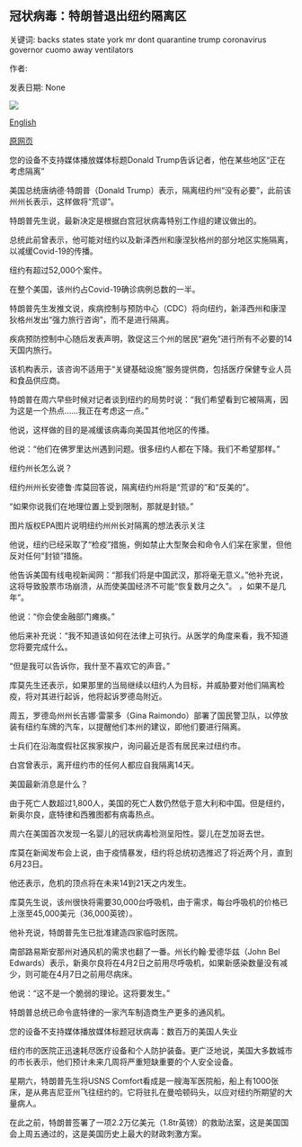 ## 冠状病毒：特朗普退出纽约隔离区

关键词: backs states state york mr dont quarantine trump coronavirus governor cuomo away ventilators

作者: 

发表日期: None

![](https://ichef.bbci.co.uk/images/ic/1024x576/p0881c81.jpg)

[English](Coronavirus%3A%20Trump%20backs%20away%20from%20New%20York%20quarantine.md)

[原网页](https://www.bbc.com/news/world-us-canada-52080119)

您的设备不支持媒体播放媒体标题Donald Trump告诉记者，他在某些地区“正在考虑隔离”

美国总统唐纳德·特朗普（Donald Trump）表示，隔离纽约州“没有必要”，此前该州州长表示，这样做将“荒谬”。

特朗普先生说，最新决定是根据白宫冠状病毒特别工作组的建议做出的。

总统此前曾表示，他可能对纽约以及新泽西州和康涅狄格州的部分地区实施隔离，以减缓Covid-19的传播。

纽约有超过52,000个案件。

在整个美国，该州约占Covid-19确诊病例总数的一半。

特朗普先生发推文说，疾病控制与预防中心（CDC）将向纽约，新泽西州和康涅狄格州发出“强力旅行咨询”，而不是进行隔离。

疾病预防控制中心随后发表声明，敦促这三个州的居民“避免”进行所有不必要的14天国内旅行。

该机构表示，该咨询不适用于“关键基础设施”服务提供商，包括医疗保健专业人员和食品供应商。

特朗普在周六早些时候对记者谈到纽约的局势时说：“我们希望看到它被隔离，因为这是一个热点……我正在考虑这一点。”

他说，这样做的目的是减缓该病毒向美国其他地区的传播。

他说：“他们在佛罗里达州遇到问题。很多纽约人都在下降。我们不希望那样。”

纽约州长怎么说？

纽约州州长安德鲁·库莫回答说，隔离纽约州将是“荒谬的”和“反美的”。

“如果你说我们在地理位置上受到限制，那就是封锁。”

图片版权EPA图片说明纽约州州长对隔离的想法表示关注

他说，纽约已经采取了“检疫”措施，例如禁止大型聚会和命令人们呆在家里，但他反对任何“封锁”措施。

他告诉美国有线电视新闻网：“那我们将是中国武汉，那将毫无意义。”他补充说，这将导致股票市场崩溃，从而使美国经济不可能“恢复数月之久”。 ，如果不是几年”。

他说：“你会使金融部门瘫痪。”

他后来补充说：“我不知道该如何在法律上可执行。从医学的角度来看，我不知道您将要完成什么。

“但是我可以告诉你，我什至不喜欢它的声音。”

库莫先生还表示，如果那里的当局继续以纽约人为目标，并威胁要对他们隔离检疫，将对其进行起诉，他将起诉罗德岛附近。

周五，罗德岛州州长吉娜·雷蒙多（Gina Raimondo）部署了国民警卫队，以停放装有纽约车牌的汽车，以提醒他们本州的建议，即他们要进行隔离。

士兵们在沿海度假社区挨家挨户，询问最近是否有居民来过纽约市。

白宫曾表示，离开纽约市的任何人都应自我隔离14天。

美国最新消息是什么？

由于死亡人数超过1,800人，美国的死亡人数仍然低于意大利和中国。但是纽约，新奥尔良，底特律和西雅图都有病毒热点。

周六在美国首次发现一名婴儿的冠状病毒检测呈阳性。婴儿在芝加哥去世。

库莫在新闻发布会上说，由于疫情暴发，纽约将总统初选推迟了将近两个月，直到6月23日。

他还表示，危机的顶点将在未来14到21天之内发生。

库莫先生说，该州很快将需要30,000台呼吸机，由于需求，每台呼吸机的价格已上涨至45,000美元（36,000英镑）。

他补充说，特朗普先生已批准建造四家临时医院。

南部路易斯安那州对通风机的需求也翻了一番。州长约翰·爱德华兹（John Bel Edwards）表示，新奥尔良将在4月2日之前用尽呼吸机，如果新感染数量没有减少，则可能在4月7日之前用尽病床。

他说：“这不是一个脆弱的理论。这将要发生。”

特朗普总统已命令底特律的一家汽车制造商生产更多的通风机。

您的设备不支持媒体播放媒体标题冠状病毒：数百万的美国人失业

纽约市的医院正迅速耗尽医疗设备和个人防护装备。更广泛地说，美国大多数城市的市长表示，他们预计未来几周将严重短缺重要的个人安全设备。

星期六，特朗普先生将USNS Comfort看成是一艘海军医院船，船上有1000张床，是从弗吉尼亚州飞往纽约的。它将驻扎在曼哈顿码头，以应对纽约所期望的大量病人。

在此之前，特朗普签署了一项2.2万亿美元（1.8tr英镑）的救助法案，这是美国国会上周五通过的，这是美国历史上最大的财政刺激方案。
